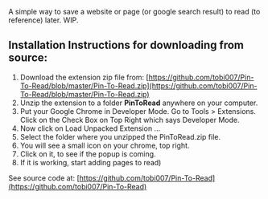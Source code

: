 A simple way to save a website or page (or google search result) to read (to reference) later. WIP.

Installation Instructions for downloading from source:
-------------------------------------------------------

 1. Download the extension zip file from: [https://github.com/tobi007/Pin-To-Read/blob/master/Pin-To-Read.zip](https://github.com/tobi007/Pin-To-Read/blob/master/Pin-To-Read.zip)
 2. Unzip the extension to a folder **PinToRead** anywhere on your computer. 
 3. Put your Google Chrome in Developer Mode. Go to Tools > Extensions. Click on the Check Box on Top Right which says Developer Mode.
 4. Now click on Load Unpacked Extension ...
 5. Select the folder where you unzipped the PinToRead.zip file. 
 6. You will see a small icon on your chrome, top right. 
 7. Click on it, to see if the popup is coming.
 8. If it is working, start adding pages to read)

See source code at: [https://github.com/tobi007/Pin-To-Read](https://github.com/tobi007/Pin-To-Read)

